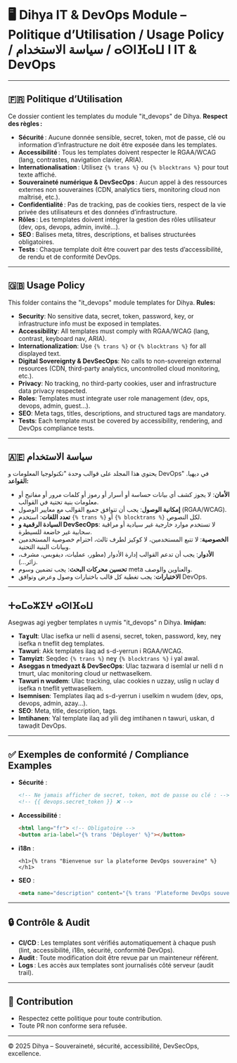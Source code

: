 # 🖥️ Dihya IT & DevOps Module – Politique d’Utilisation / Usage Policy / سياسة الاستخدام / ⴰⵙⵏⴼⴰⵡ ⵏ IT & DevOps

---

## 🇫🇷 Politique d’Utilisation

Ce dossier contient les templates du module "it_devops" de Dihya.
**Respect des règles :**
- **Sécurité** : Aucune donnée sensible, secret, token, mot de passe, clé ou information d’infrastructure ne doit être exposée dans les templates.
- **Accessibilité** : Tous les templates doivent respecter le RGAA/WCAG (lang, contrastes, navigation clavier, ARIA).
- **Internationalisation** : Utilisez `{% trans %}` ou `{% blocktrans %}` pour tout texte affiché.
- **Souveraineté numérique & DevSecOps** : Aucun appel à des ressources externes non souveraines (CDN, analytics tiers, monitoring cloud non maîtrisé, etc.).
- **Confidentialité** : Pas de tracking, pas de cookies tiers, respect de la vie privée des utilisateurs et des données d’infrastructure.
- **Rôles** : Les templates doivent intégrer la gestion des rôles utilisateur (dev, ops, devops, admin, invité…).
- **SEO** : Balises meta, titres, descriptions, et balises structurées obligatoires.
- **Tests** : Chaque template doit être couvert par des tests d’accessibilité, de rendu et de conformité DevOps.

---

## 🇬🇧 Usage Policy

This folder contains the "it_devops" module templates for Dihya.
**Rules:**
- **Security**: No sensitive data, secret, token, password, key, or infrastructure info must be exposed in templates.
- **Accessibility**: All templates must comply with RGAA/WCAG (lang, contrast, keyboard nav, ARIA).
- **Internationalization**: Use `{% trans %}` or `{% blocktrans %}` for all displayed text.
- **Digital Sovereignty & DevSecOps**: No calls to non-sovereign external resources (CDN, third-party analytics, uncontrolled cloud monitoring, etc.).
- **Privacy**: No tracking, no third-party cookies, user and infrastructure data privacy respected.
- **Roles**: Templates must integrate user role management (dev, ops, devops, admin, guest…).
- **SEO**: Meta tags, titles, descriptions, and structured tags are mandatory.
- **Tests**: Each template must be covered by accessibility, rendering, and DevOps compliance tests.

---

## 🇦🇪 سياسة الاستخدام

يحتوي هذا المجلد على قوالب وحدة "تكنولوجيا المعلومات و DevOps" في ديهيا.
**القواعد:**
- **الأمان**: لا يجوز كشف أي بيانات حساسة أو أسرار أو رموز أو كلمات مرور أو مفاتيح أو معلومات بنية تحتية في القوالب.
- **إمكانية الوصول**: يجب أن تتوافق جميع القوالب مع معايير الوصول (RGAA/WCAG).
- **تعدد اللغات**: استخدم `{% trans %}` أو `{% blocktrans %}` لكل النصوص.
- **السيادة الرقمية و DevSecOps**: لا تستخدم موارد خارجية غير سيادية أو مراقبة سحابية غير خاضعة للسيطرة.
- **الخصوصية**: لا تتبع المستخدمين، لا كوكيز لطرف ثالث، احترام خصوصية المستخدمين وبيانات البنية التحتية.
- **الأدوار**: يجب أن تدعم القوالب إدارة الأدوار (مطور، عمليات، ديفوبس، مشرف، زائر...).
- **تحسين محركات البحث**: يجب تضمين وسوم meta والعناوين والوصف.
- **الاختبارات**: يجب تغطية كل قالب باختبارات وصول وعرض وتوافق DevOps.

---

## ⵜⴰⵎⴰⵣⵉⵖ ⴰⵙⵏⴼⴰⵡ

Asegwas agi yegber templates n uγmis "it_devops" n Dihya.
**Imiḍan:**
- **Taɣult**: Ulac isefka ur nelli d asensi, secret, token, password, key, neɣ isefka n tneflit deg templates.
- **Tawuri**: Akk templates ilaq ad s-d-yerrun i RGAA/WCAG.
- **Tamyizt**: Seqdec `{% trans %}` neɣ `{% blocktrans %}` i yal awal.
- **Aseggas n tmedyazt & DevSecOps**: Ulac tazwara d isemlal ur nelli d n tmurt, ulac monitoring cloud ur nettwaselkem.
- **Tawuri n wudem**: Ulac tracking, ulac cookies n uzzay, uslig n uclay d isefka n tneflit yettwaselkem.
- **Isemnisen**: Templates ilaq ad s-d-yerrun i uselkim n wudem (dev, ops, devops, admin, azay...).
- **SEO**: Meta, title, description, tags.
- **Imtihanen**: Yal template ilaq ad yili deg imtihanen n tawuri, uskan, d tawaḍit DevOps.

---

## ✅ Exemples de conformité / Compliance Examples

- **Sécurité** :
  ```html
  <!-- Ne jamais afficher de secret, token, mot de passe ou clé : -->
  <!-- {{ devops.secret_token }} ❌ -->
  ```
- **Accessibilité** :
  ```html
  <html lang="fr"> <!-- Obligatoire -->
  <button aria-label="{% trans 'Déployer' %}"></button>
  ```
- **i18n** :
  ```django
  <h1>{% trans "Bienvenue sur la plateforme DevOps souveraine" %}</h1>
  ```
- **SEO** :
  ```html
  <meta name="description" content="{% trans 'Plateforme DevOps souveraine, sécurisée et conforme' %}">
  ```

---

## 🔒 Contrôle & Audit

- **CI/CD** : Les templates sont vérifiés automatiquement à chaque push (lint, accessibilité, i18n, sécurité, conformité DevOps).
- **Audit** : Toute modification doit être revue par un mainteneur référent.
- **Logs** : Les accès aux templates sont journalisés côté serveur (audit trail).

---

## 🤝 Contribution

- Respectez cette politique pour toute contribution.
- Toute PR non conforme sera refusée.

---

© 2025 Dihya – Souveraineté, sécurité, accessibilité, DevSecOps, excellence.
